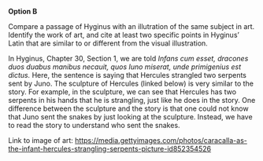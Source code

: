 **Option B**

Compare a passage of Hyginus with an illutration of the same subject in art. Identify the work of art, and cite at least two specific points in Hyginus’ Latin that are similar to or different from the visual illustration.

In Hyginus, Chapter 30, Section 1, we are told *Infans cum esset, dracones duos duabus manibus necauit, quos Iuno miserat, unde primigenius est dictus.* Here, the sentence is saying that Hercules strangled two serpents sent by Juno. The sculpture of Hercules (linked below) is very similar to the story. For example, in the sculpture, we can see that Hercules has two serpents in his hands that he is strangling, just like he does in the story. One difference between the sculpture and the story is that one could not know that Juno sent the snakes by just looking at the sculpture. Instead, we have to read the story to understand who sent the snakes.

Link to image of art: https://media.gettyimages.com/photos/caracalla-as-the-infant-hercules-strangling-serpents-picture-id852354526






